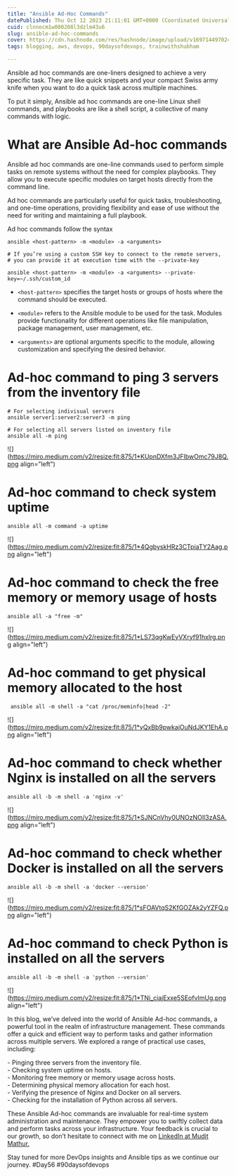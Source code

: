 ```yaml
---
title: "Ansible Ad-Hoc Commands"
datePublished: Thu Oct 12 2023 21:11:01 GMT+0000 (Coordinated Universal Time)
cuid: clnnocm1w000208l3dzlm43u6
slug: ansible-ad-hoc-commands
cover: https://cdn.hashnode.com/res/hashnode/image/upload/v1697144970243/98be0638-cf2c-432a-8ed5-5306be117df6.png
tags: blogging, aws, devops, 90daysofdevops, trainwithshubham

---
```


Ansible ad hoc commands are one-liners designed to achieve a very specific task. They are like quick snippets and your compact Swiss army knife when you want to do a quick task across multiple machines.

To put it simply, Ansible ad hoc commands are one-line Linux shell commands, and playbooks are like a shell script, a collective of many commands with logic.

# **What are Ansible Ad-hoc commands**

Ansible ad hoc commands are one-line commands used to perform simple tasks on remote systems without the need for complex playbooks. They allow you to execute specific modules on target hosts directly from the command line.

Ad hoc commands are particularly useful for quick tasks, troubleshooting, and one-time operations, providing flexibility and ease of use without the need for writing and maintaining a full playbook.

Ad hoc commands follow the syntax

```plaintext
ansible <host-pattern> -m <module> -a <arguments>

# If you’re using a custom SSH key to connect to the remote servers, 
# you can provide it at execution time with the --private-key

ansible <host-pattern> -m <module> -a <arguments> --private-key=~/.ssh/custom_id
```

* `<host-pattern>` specifies the target hosts or groups of hosts where the command should be executed.
    
* `<module>` refers to the Ansible module to be used for the task. Modules provide functionality for different operations like file manipulation, package management, user management, etc.
    
* `<arguments>` are optional arguments specific to the module, allowing customization and specifying the desired behavior.
    

# **Ad-hoc command to ping 3 servers from the inventory file**

```plaintext
# For selecting indivisual servers
ansible server1:server2:server3 -m ping

# For selecting all servers listed on inventory file
ansible all -m ping
```

![](https://miro.medium.com/v2/resize:fit:875/1*KUpnDXfm3JFIbwOmc79J8Q.png align="left")

# **Ad-hoc command to check system uptime**

```plaintext
ansible all -m command -a uptime
```

![](https://miro.medium.com/v2/resize:fit:875/1*4QgbyskHRz3CTpiaTY2Aag.png align="left")

# **Ad-hoc command to check the free memory or memory usage of hosts**

```plaintext
ansible all -a "free -m"
```

![](https://miro.medium.com/v2/resize:fit:875/1*LS73qgKwEyVXryf91hxlrg.png align="left")

# **Ad-hoc command to get physical memory allocated to the host**

```plaintext
 ansible all -m shell -a "cat /proc/meminfo|head -2"
```

![](https://miro.medium.com/v2/resize:fit:875/1*yQxBb9pwkajOuNdJKY1EhA.png align="left")

# **Ad-hoc command to check whether Nginx is installed on all the servers**

```plaintext
ansible all -b -m shell -a 'nginx -v'
```

![](https://miro.medium.com/v2/resize:fit:875/1*SJNCnVhy0UNOzNOIl3zASA.png align="left")

# **Ad-hoc command to check whether Docker is installed on all the servers**

```plaintext
ansible all -b -m shell -a 'docker --version'
```

![](https://miro.medium.com/v2/resize:fit:875/1*sFOAVtqS2KfGOZAk2yYZFQ.png align="left")

# **Ad-hoc command to check Python is installed on all the servers**

```plaintext
ansible all -b -m shell -a 'python --version'
```

![](https://miro.medium.com/v2/resize:fit:875/1*TNj_ciajExxe5SEofvImUg.png align="left")

In this blog, we’ve delved into the world of Ansible Ad-hoc commands, a powerful tool in the realm of infrastructure management. These commands offer a quick and efficient way to perform tasks and gather information across multiple servers. We explored a range of practical use cases, including:

\- Pinging three servers from the inventory file.  
\- Checking system uptime on hosts.  
\- Monitoring free memory or memory usage across hosts.  
\- Determining physical memory allocation for each host.  
\- Verifying the presence of Nginx and Docker on all servers.  
\- Checking for the installation of Python across all servers.

These Ansible Ad-hoc commands are invaluable for real-time system administration and maintenance. They empower you to swiftly collect data and perform tasks across your infrastructure. Your feedback is crucial to our growth, so don’t hesitate to connect with me on [LinkedIn at Mudit Mathur.](https://www.linkedin.com/in/mudit--mathur/)

Stay tuned for more DevOps insights and Ansible tips as we continue our journey. #Day56 #90daysofdevops